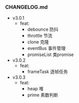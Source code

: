 ### CHANGELOG.md  

- v3.0.1  
  - feat:  
    - debounce 防抖  
    - throttle 节流  
    - clone 克隆  
    - eventBus 事件管理  
    - promiseList 类promise  
- v3.0.2
  - feat:
    - frameTask 逐帧任务  
- v3.0.3
  - feat:
    - heap 堆
    - prime 素数判断  